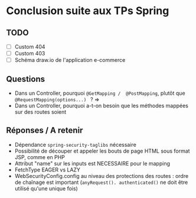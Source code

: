 # Conclusion suite aux TPs Spring

## TODO

- [ ] Custom 404 
- [ ] Custom 403
- [ ] Schéma draw.io de l'application e-commerce

## Questions

- Dans un Controller, pourquoi `@GetMapping / 
  @PostMapping`, plutôt  que `@RequestMapping(options...)
  ` ? => 
- Dans un Controller, pourquoi a-t-on besoin que les 
  méthodes mappées sur des routes soient 


## Réponses / A retenir

* Dépendance `spring-security-taglibs` nécessaire 
* Possibilité de découper et appeler les bouts de page 
HTML sous format JSP, comme en PHP 
* Attribut "name" sur les inputs est NECESSAIRE pour le 
  mapping 
* FetchType EAGER vs LAZY 
* WebSecurityConfig.config au niveau des protections des 
  routes : ordre de chaînage est important (`anyRequest().
  authenticated()` ne doit être utilisé qu'une unique fois)